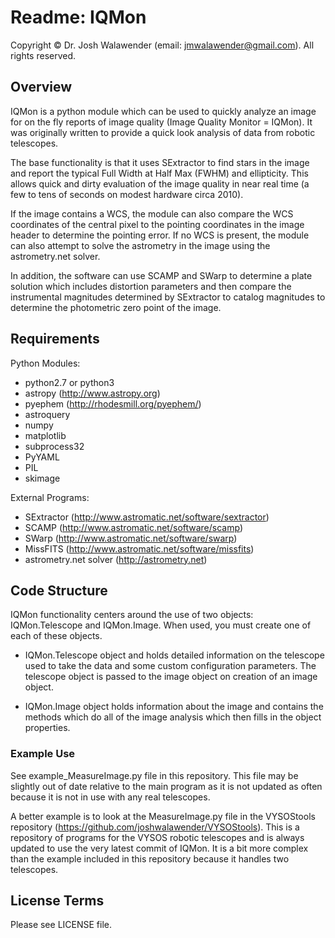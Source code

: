 # Readme: IQMon

Copyright © Dr. Josh Walawender (email: jmwalawender@gmail.com). All rights reserved.


## Overview

IQMon is a python module which can be used to quickly analyze an image for on the fly reports of image quality (Image Quality Monitor = IQMon).  It was originally written to provide a quick look analysis of data from robotic telescopes.

The base functionality is that it uses SExtractor to find stars in the image and report the typical Full Width at Half Max (FWHM) and ellipticity.  This allows quick and dirty evaluation of the image quality in near real time (a few to tens of seconds on modest hardware circa 2010).

If the image contains a WCS, the module can also compare the WCS coordinates of the central pixel to the pointing coordinates in the image header to determine the pointing error.  If no WCS is present, the module can also attempt to solve the astrometry in the image using the astrometry.net solver.  

In addition, the software can use SCAMP and SWarp to determine a plate solution which includes distortion parameters and then compare the instrumental magnitudes determined by SExtractor to catalog magnitudes to determine the photometric zero point of the image.


## Requirements

Python Modules:

* python2.7 or python3
* astropy (<http://www.astropy.org>)
* pyephem (<http://rhodesmill.org/pyephem/>)
* astroquery
* numpy
* matplotlib
* subprocess32
* PyYAML
* PIL
* skimage

External Programs:

* SExtractor (<http://www.astromatic.net/software/sextractor>)
* SCAMP (<http://www.astromatic.net/software/scamp>)
* SWarp (<http://www.astromatic.net/software/swarp>)
* MissFITS (<http://www.astromatic.net/software/missfits>)
* astrometry.net solver (<http://astrometry.net>)


## Code Structure

IQMon functionality centers around the use of two objects:  IQMon.Telescope and IQMon.Image.  When used, you must create one of each of these objects.

* IQMon.Telescope object and holds detailed information on the telescope used to take the data and some custom configuration parameters.  The telescope object is passed to the image object on creation of an image object.

* IQMon.Image object holds information about the image and contains the methods which do all of the image analysis which then fills in the object properties.


### Example Use

See example_MeasureImage.py file in this repository.  This file may be slightly out of date relative to the main program as it is not updated as often because it is not in use with any real telescopes.

A better example is to look at the MeasureImage.py file in the VYSOStools repository (<https://github.com/joshwalawender/VYSOStools>).  This is a repository of programs for the VYSOS robotic telescopes and is always updated to use the very latest commit of IQMon.  It is a bit more complex than the example included in this repository because it handles two telescopes.


## License Terms

Please see LICENSE file.
